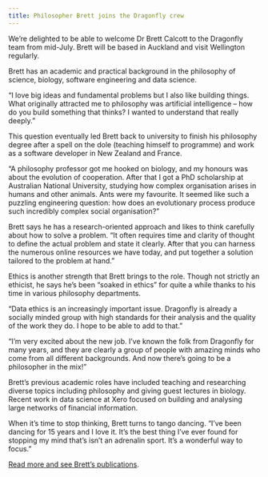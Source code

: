 ```yaml
---
title: Philosopher Brett joins the Dragonfly crew
---
```

We’re delighted to be able to welcome Dr Brett Calcott to the Dragonfly team
from mid-July. Brett will be based in Auckland and visit Wellington regularly.

<!--more-->

Brett has an academic and practical background in the philosophy of science,
biology, software engineering and data science. 

“I love big ideas and fundamental problems but I also like building things. What
originally attracted me to philosophy was artificial intelligence – how do you
build something that thinks? I wanted to understand that really deeply.”

This question eventually led Brett back to university to finish his philosophy
degree after a spell on the dole (teaching himself to programme) and work as a
software developer in New Zealand and France.

“A philosophy professor got me hooked on biology, and my honours was about the
evolution of cooperation. After that I got a PhD scholarship at Australian
National University, studying how complex organisation arises in humans and
other animals. Ants were my favourite. It seemed like such a puzzling
engineering question: how does an evolutionary process produce such incredibly
complex social organisation?”

Brett says he has a research-oriented approach and likes to think carefully
about how to solve a problem. “It often requires time and clarity of thought to
define the actual problem and state it clearly. After that you can harness the
numerous online resources we have today, and put together a solution tailored to
the problem at hand.”

Ethics is another strength that Brett brings to the role. Though not strictly an
ethicist, he says he’s been “soaked in ethics” for quite a while thanks to his
time in various philosophy departments.

“Data ethics is an increasingly important issue. Dragonfly is already a socially
minded group with high standards for their analysis and the quality of the work
they do. I hope to be able to add to that.”

“I’m very excited about the new job. I’ve known the folk from Dragonfly for many
years, and they are clearly a group of people with amazing minds who come from
all different backgrounds. And now there’s going to be a philosopher in the
mix!”

Brett’s previous academic roles have included teaching and researching diverse
topics including philosophy and giving guest lectures in biology. Recent work in
data science at Xero focused on building and analysing large networks of
financial information.

When it’s time to stop thinking, Brett turns to tango dancing. “I’ve been
dancing for 15 years and I love it. It’s the best thing I’ve ever found for
stopping my mind that’s isn’t an adrenalin sport. It’s a wonderful way to
focus.”

[Read more and see Brett’s publications](https://www.brettcalcott.com/).
